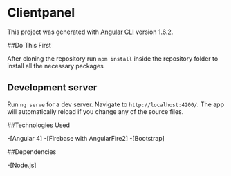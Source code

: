 # Clientpanel

This project was generated with [Angular CLI](https://github.com/angular/angular-cli) version 1.6.2.


##Do This First

After cloning the repository run  `npm install` inside the repository folder to install all the necessary packages

## Development server

Run `ng serve` for a dev server. Navigate to `http://localhost:4200/`. The app will automatically reload if you change any of the source files.

##Technologies Used

-[Angular 4]
-[Firebase with AngularFire2]
-[Bootstrap]

##Dependencies

-[Node.js]